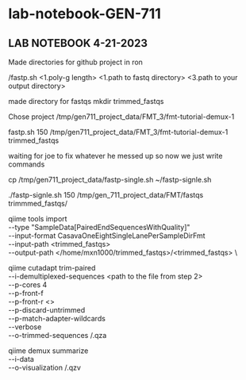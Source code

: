 # lab-notebook-GEN-711

## LAB NOTEBOOK 4-21-2023 

Made directories for github project in ron

<path to github directory>/fastp.sh <1.poly-g length> <1.path to fastq directory>  <3.path to your output directory>

made directory for fastqs
mkdir trimmed_fastqs

Chose project
/tmp/gen711_project_data/FMT_3/fmt-tutorial-demux-1

fastp.sh 150 /tmp/gen711_project_data/FMT_3/fmt-tutorial-demux-1 trimmed_fastqs

waiting for joe to fix whatever he messed up so now we just write commands 

cp /tmp/gen711_project_data/fastp-single.sh ~/fastp-signle.sh

./fastp-signle.sh 150 /tmp/gen_711_project_data/FMT/fastqs trimmmed_fastqs/

qiime tools import \
   --type "SampleData[PairedEndSequencesWithQuality]"  \
   --input-format CasavaOneEightSingleLanePerSampleDirFmt \
   --input-path <trimmed_fastqs> \
   --output-path </home/mxn1000/trimmed_fastqs>/<trimmed_fastqs> \
   
   qiime cutadapt trim-paired \
    --i-demultiplexed-sequences <path to the file from step 2> \
    --p-cores 4 \
    --p-front-f <TACGTATGGTGCA> \
    --p-front-r <> \
    --p-discard-untrimmed \
    --p-match-adapter-wildcards \
    --verbose \
    --o-trimmed-sequences <path to an output directory>/<name for the output files>.qza

qiime demux summarize \
--i-data <path to the file from step above> \
--o-visualization  <path to an output directory>/<a name for the output files>.qzv 

